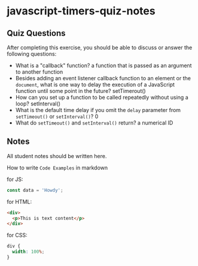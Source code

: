 # javascript-timers-quiz-notes

## Quiz Questions

After completing this exercise, you should be able to discuss or answer the following questions:

- What is a "callback" function?
  a function that is passed as an argument to another function
- Besides adding an event listener callback function to an element or the `document`, what is one way to delay the execution of a JavaScript function until some point in the future?
  setTimerout()
- How can you set up a function to be called repeatedly without using a loop?
  setInterval()
- What is the default time delay if you omit the `delay` parameter from `setTimeout()` or `setInterval()`?
  0
- What do `setTimeout()` and `setInterval()` return?
  a numerical ID

## Notes

All student notes should be written here.

How to write `Code Examples` in markdown

for JS:

```javascript
const data = 'Howdy';
```

for HTML:

```html
<div>
  <p>This is text content</p>
</div>
```

for CSS:

```css
div {
  width: 100%;
}
```

